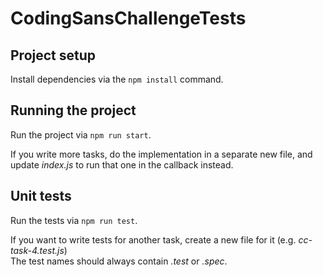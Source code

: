 # CodingSansChallengeTests

## Project setup

Install dependencies via the `npm install` command.

## Running the project

Run the project via `npm run start`.

If you write more tasks, do the implementation in a separate new file, and update _index.js_ to run that one in the callback instead.

## Unit tests

Run the tests via `npm run test`.

If you want to write tests for another task, create a new file for it (e.g. _cc-task-4.test.js_)  
The test names should always contain _.test_ or _.spec_.
